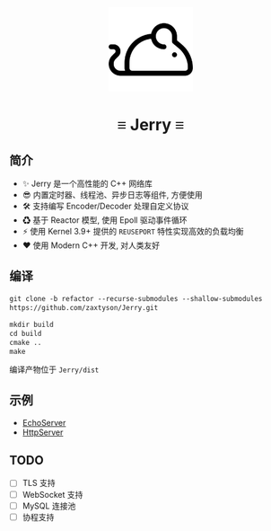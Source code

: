 <div align="center">
    <img src="docs/images/jerry_logo.png" width="150" alt="jerry_logo">
    <h1> ≡ Jerry ≡ </h1>
</div>

## 简介

- ✨ Jerry 是一个高性能的 C++ 网络库
- 😎 内置定时器、线程池、异步日志等组件, 方便使用
- 🛠 支持编写 Encoder/Decoder 处理自定义协议
- ♻ 基于 Reactor 模型, 使用 Epoll 驱动事件循环
- ⚡ 使用 Kernel 3.9+ 提供的 `REUSEPORT` 特性实现高效的负载均衡
- ❤️ 使用 Modern C++ 开发, 对人类友好

## 编译

```
git clone -b refactor --recurse-submodules --shallow-submodules https://github.com/zaxtyson/Jerry.git
```

```
mkdir build
cd build
cmake ..
make
```

编译产物位于 `Jerry/dist`

## 示例

- [EchoServer](examples/EchoServer.cc)
- [HttpServer](examples/DemoHttpServer.cc)

## TODO

- [ ] TLS 支持
- [ ] WebSocket 支持
- [ ] MySQL 连接池
- [ ] 协程支持